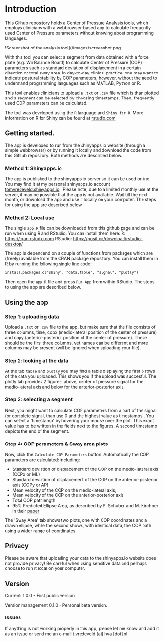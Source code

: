 # Introduction
This Github repository holds a Center of Pressure Analysis tools, which employs clinicians with a webbrowser-based app to calculate frequently used Center of Pressure parameters without knowing about programming languages.

!Screenshot of the analysis tool](/images/screenshot.png

With this tool you can select a segment from data obtained with a force plate (e.g. Wii Balance Board) to calculate Center of Pressure (COP) parameters such as standard deviation of displacement in a certain direction or total sway area. In day-to-day clinical practice, one may want to indicate postural stability by COP parameters, however, without the need to understand programming languages such as MATLAB, Python or R. 

This tool enables clinicians to upload a `.txt` or `.csv` file which is than plotted and a segment can be selected by choosing timestamps. Then, frequently used COP parameters can be calculated.

The tool was developed using the `R` language and `Shiny for R`. More information on R for Shiny can be found at [rstudio.com](https://www.rstudio.com/products/shiny/)

## Getting started.
The app is developed to run from the shinyapps.io website (through a simple webbrowser) or by running it locally and download the code from this Github repository. Both methods are described below. 

### Method 1: Shinyapps.io
The app is published to the shinyapps.io server so it can be used online. You may find it at my personal shinyapps.io account [tomvredeveld.shinyapps.io](https://tomvredeveld.shinyapps.io/center-of-pressure-analysis-tool/) . Please note, due to a limited monthly use at the server, it may be possible that the app is not available. Wait till the next month, or download the app and use it locally on your computer. The steps for using the app are described below.

### Method 2: Local use
The single `app.R` file can be downloaded from this github page and can be run when using R and RStudio. You can install them here:
R: https://cran.rstudio.com
RStudio: https://posit.co/download/rstudio-desktop/

The app is dependend on a couple of functions from packages which are (freely) available from the CRAN package repository. You can install them in R by running the following single line code: 

`install.packages(c("shiny", "data.table", "signal", "plotly")`

Then open the  `app.R` file and press `Run App` from within RStudio. The steps to using the app are described below. 

## Using the app

### Step 1: uploading data
Upload a `.txt` or `.csv` file to the app, but make sure that the file consists of three columns, time, copx (medio-lateral position of the center of pressure) and copy (anterior-posterior position of the center of pressure). These should be the first three columns, yet names can be different and more columns may be present (will be ignored when uploading your file). 

### Step 2: looking at the data
At the tab `table` and `plotly` you may find a table displaying the first 6 rows of the data you uploaded. This shows you if the upload was succesful. The plotly tab provides 2 figures: above, center of pressure signal for the medio-lateral axis and below for the anterior-posterior axis. 

### Step 3: selecting a segment
Next, you might want to calculate COP parameters from a part of the signal (or complete signal, than use 0 and the highest value as timestamps). You can select a 'timestamp' by hovering your mouse over the plot. This exact value has to be written in the fields next to the figures. A second timestamp depicts the end of the segment. 

### Step 4: COP parameters & Sway area plots
Now, click the `Calculate COP Parameters` button. Automatically the COP parameters are calculated: including: 
- Standard deviation of displacement of the COP on the medio-lateral axis (COPx or ML)
- Standard deviation of displacement of the COP on the anterior-posterior axis (COPy or AP)
- Mean velocity of the COP on the medio-lateral axis,
- Mean velocity of the COP on the anterior-posterior axis
- Total COP pathlength
- 95% Predicted Ellipse Area, as described by P. Schuber and M. Kirchner in their [paper](http://dx.doi.org/10.1016/j.gaitpost.2013.09.001)

The 'Sway Area' tab shows two plots, one with COP coordinates and a drawn ellipse, while the second shows, with identical data, the COP path using a wider range of coordinates.

## Privacy
Please be aware that uploading your data to the shinyapps.io website does not provide privacy! Be careful when using sensitive data and perhaps choose to run it local on your computer.

## Version
Current: 1.0.0 - First public version

Version management
0.1.0 - Personal beta version. 

### Issues
If anything is not working properly in this app, please let me know and add it as an issue or send me an e-mail t.vredeveld [at] hva [dot] nl 
